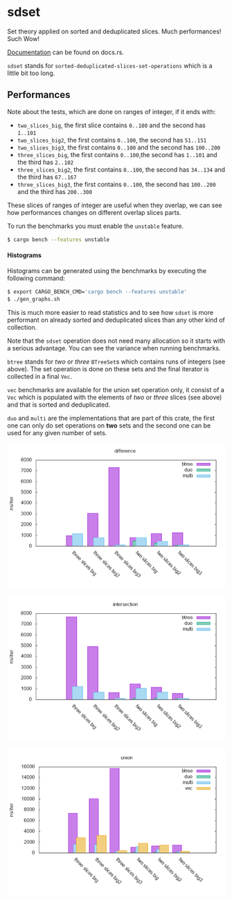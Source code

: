# sdset

Set theory applied on sorted and deduplicated slices. Much performances! Such Wow!

[Documentation](https://docs.rs/sdset) can be found on docs.rs.

`sdset` stands for `sorted-deduplicated-slices-set-operations` which is a little bit too long.

## Performances

Note about the tests, which are done on ranges of integer, if it ends with:
  - `two_slices_big`, the first slice contains `0..100` and the second has `1..101`
  - `two_slices_big2`, the first contains `0..100`, the second has `51..151`
  - `two_slices_big3`, the first contains `0..100` and the second has `100..200`
  - `three_slices_big`, the first contains `0..100`,the second has `1..101` and the third has `2..102`
  - `three_slices_big2`, the first contains `0..100`, the second has `34..134` and the third has `67..167`
  - `three_slices_big3`, the first contains `0..100`, the second has `100..200` and the third has `200..300`

These slices of ranges of integer are useful when they overlap, we can see how performances changes on different overlap slices parts.

To run the benchmarks you must enable the `unstable` feature.

```bash
$ cargo bench --features unstable
```

#### Histograms

Histograms can be generated using the benchmarks by executing the following command:

```bash
$ export CARGO_BENCH_CMD='cargo bench --features unstable'
$ ./gen_graphs.sh
```

This is much more easier to read statistics and to see how `sdset` is more performant on already sorted and deduplicated slices than any other kind of collection.

Note that the `sdset` operation does not need many allocation so it starts with a serious advantage. You can see the variance when running benchmarks.

`btree` stands for *two* or *three* `BTreeSet`s which contains runs of integers (see above). The set operation is done on these sets and the final iterator is collected in a final `Vec`.

`vec` benchmarks are available for the union set operation only, it consist of a `Vec` which is populated with the elements of *two* or *three* slices (see above) and that is sorted and deduplicated.

`duo` and `multi` are the implementations that are part of this crate, the first one can only do set operations on **two** sets and the second one can be used for any given number of sets.

![difference benchmarks](misc/difference.png)

![intersection benchmarks](misc/intersection.png)

![union benchmarks](misc/union.png)